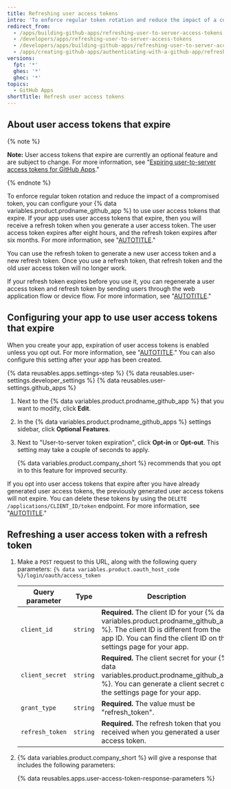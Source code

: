 ```yaml
---
title: Refreshing user access tokens
intro: 'To enforce regular token rotation and reduce the impact of a compromised token, you can configure your {% data variables.product.prodname_github_app %} to use user access tokens that expire.'
redirect_from:
  - /apps/building-github-apps/refreshing-user-to-server-access-tokens
  - /developers/apps/refreshing-user-to-server-access-tokens
  - /developers/apps/building-github-apps/refreshing-user-to-server-access-tokens
  - /apps/creating-github-apps/authenticating-with-a-github-app/refreshing-user-to-server-access-tokens
versions:
  fpt: '*'
  ghes: '*'
  ghec: '*'
topics:
  - GitHub Apps
shortTitle: Refresh user access tokens
---
```

## About user access tokens that expire

{% note %}

**Note:** User access tokens that expire are currently an optional feature and are subject to change. For more information, see "[Expiring user-to-server access tokens for GitHub Apps](https://developer.github.com/changes/2020-04-30-expiring-user-to-server-access-tokens-for-github-apps)."

{% endnote %}

To enforce regular token rotation and reduce the impact of a compromised token, you can configure your {% data variables.product.prodname_github_app %} to use user access tokens that expire. If your app uses user access tokens that expire, then you will receive a refresh token when you generate a user access token. The user access token expires after eight hours, and the refresh token expires after six months. For more information, see "[AUTOTITLE](/apps/creating-github-apps/authenticating-with-a-github-app/generating-a-user-access-token-for-a-github-app)."

You can use the refresh token to generate a new user access token and a new refresh token. Once you use a refresh token, that refresh token and the old user access token will no longer work.

If your refresh token expires before you use it, you can regenerate a user access token and refresh token by sending users through the web application flow or device flow. For more information, see "[AUTOTITLE](/apps/creating-github-apps/authenticating-with-a-github-app/generating-a-user-access-token-for-a-github-app)."

## Configuring your app to use user access tokens that expire

When you create your app, expiration of user access tokens is enabled unless you opt out. For more information, see "[AUTOTITLE](/apps/creating-github-apps/setting-up-a-github-app/creating-a-github-app)." You can also configure this setting after your app has been created.

{% data reusables.apps.settings-step %}
{% data reusables.user-settings.developer_settings %}
{% data reusables.user-settings.github_apps %}
1. Next to the {% data variables.product.prodname_github_app %} that you want to modify, click **Edit**.
1. In the {% data variables.product.prodname_github_apps %} settings sidebar, click **Optional Features**.
1. Next to "User-to-server token expiration", click **Opt-in** or **Opt-out**. This setting may take a couple of seconds to apply.

   {% data variables.product.company_short %} recommends that you opt in to this feature for improved security.

If you opt into user access tokens that expire after you have already generated user access tokens, the previously generated user access tokens will not expire. You can delete these tokens by using the `DELETE /applications/CLIENT_ID/token` endpoint. For more information, see "[AUTOTITLE](/rest/apps/oauth-applications#delete-an-app-token)."

## Refreshing a user access token with a refresh token

1. Make a `POST` request to this URL, along with the following query parameters: `{% data variables.product.oauth_host_code %}/login/oauth/access_token`

   Query parameter | Type | Description
   -----|------|------------
   `client_id` | `string` | **Required.** The client ID for your {% data variables.product.prodname_github_app %}. The client ID is different from the app ID. You can find the client ID on the settings page for your app.
   `client_secret` | `string` | **Required.** The client secret for your {% data variables.product.prodname_github_app %}. You can generate a client secret on the settings page for your app.
   `grant_type` | `string` | **Required.** The value must be "refresh_token".
   `refresh_token` | `string` | **Required.** The refresh token that you received when you generated a user access token.

1. {% data variables.product.company_short %} will give a response that includes the following parameters:

   {% data reusables.apps.user-access-token-response-parameters %}
